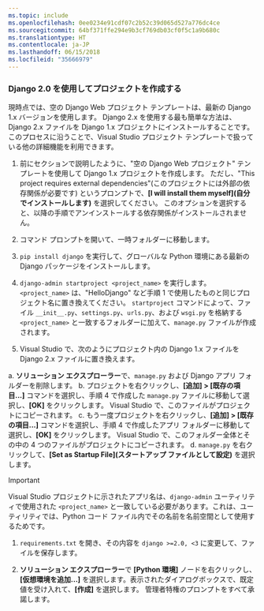 ```yaml
---
ms.topic: include
ms.openlocfilehash: 0ee0234e91cdf07c2b52c39d065d527a776dc4ce
ms.sourcegitcommit: 64bf371ffe294e9b3cf769db03cf0f5c1a9b680c
ms.translationtype: HT
ms.contentlocale: ja-JP
ms.lasthandoff: 06/15/2018
ms.locfileid: "35666979"
---
```

### <a name="create-a-project-using-django-20"></a>Django 2.0 を使用してプロジェクトを作成する

現時点では、空の Django Web プロジェクト テンプレートは、最新の Django 1.x バージョンを使用します。 Django 2.x を使用する最も簡単な方法は、Django 2.x ファイルを Django 1.x プロジェクトにインストールすることです。 このプロセスに沿うことで、Visual Studio プロジェクト テンプレートで扱っている他の詳細機能を利用できます。

1. 前にセクションで説明したように、"空の Django Web プロジェクト" テンプレートを使用して Django 1.x プロジェクトを作成します。 ただし、"This project requires external dependencies"\(このプロジェクトには外部の依存関係が必要です\) というプロンプトで、**[I will install them myself]\(自分でインストールします\)** を選択してください。 このオプションを選択すると、以降の手順でアンインストールする依存関係がインストールされません。

1. コマンド プロンプトを開いて、一時フォルダーに移動します。

1. `pip install django` を実行して、グローバルな Python 環境にある最新の Django パッケージをインストールします。

1. `django-admin startproject <project_name>` を実行します。`<project_name>` は、"HelloDjango" など手順 1 で使用したものと同じプロジェクト名に置き換えてください。 `startproject` コマンドによって、ファイル `__init__.py`、`settings.py`、`urls.py`、および `wsgi.py` を格納する `<project_name>` と一致するフォルダーに加えて、`manage.py` ファイルが作成されます。

1. Visual Studio で、次のようにプロジェクト内の Django 1.x ファイルを Django 2.x ファイルに置き換えます。

  a.  **ソリューション エクスプローラー**で、`manage.py` および Django アプリ フォルダーを削除します。
  b.  プロジェクトを右クリックし、**[追加] > [既存の項目...]** コマンドを選択し、手順 4 で作成した `manage.py` ファイルに移動して選択し、**[OK]** をクリックします。 Visual Studio で、このファイルがプロジェクトにコピーされます。
  c. もう一度プロジェクトを右クリックし、**[追加] > [既存の項目...]** コマンドを選択し、手順 4 で作成したアプリ フォルダーに移動して選択し、**[OK]** をクリックします。 Visual Studio で、このフォルダー全体とその中の 4 つのファイルがプロジェクトにコピーされます。
  d. `manage.py` を右クリックして、**[Set as Startup File]\(スタートアップ ファイルとして設定\)** を選択します。

  > [!Important]
  > Visual Studio プロジェクトに示されたアプリ名は、`django-admin` ユーティリティで使用された `<project_name>` と一致している必要があります。これは、ユーティリティでは、Python コード ファイル内でその名前を名前空間として使用するためです。

1. `requirements.txt` を開き、その内容を `django >=2.0, <3` に変更して、ファイルを保存します。

1. **ソリューション エクスプローラー**で **[Python 環境]** ノードを右クリックし、**[仮想環境を追加...]** を選択します。表示されたダイアログボックスで、既定値を受け入れて、**[作成]** を選択します。 管理者特権のプロンプトをすべて承諾します。